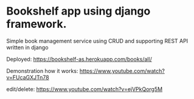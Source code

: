 # Bookshelf app using django framework.


Simple book management service using CRUD and supporting REST API written in django

Deployed:
https://bookshelf-as.herokuapp.com/books/all/

Demonstration how it works:
https://www.youtube.com/watch?v=FUcaGXJTn78

edit/delete:
https://www.youtube.com/watch?v=ejVPkQorg5M
